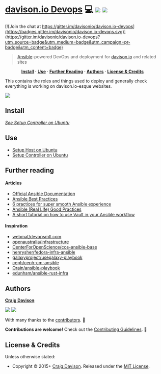 # [davison.io Devops](https://davison.io/davison.io-devops/) :computer: [![](https://img.shields.io/travis/davisonio/davison.io-devops.svg?style=flat-square)](https://travis-ci.org/davisonio/davison.io-devops) [![](https://img.shields.io/gitter/room/davisonio/bacon.svg)](https://gitter.im/davisonio/bacon)

[![Join the chat at https://gitter.im/davisonio/davison.io-devops](https://badges.gitter.im/davisonio/davison.io-devops.svg)](https://gitter.im/davisonio/davison.io-devops?utm_source=badge&utm_medium=badge&utm_campaign=pr-badge&utm_content=badge)

> [Ansible](https://www.ansible.com)-powered DevOps and deployment for [davison.io](https://davison.io) and related sites

<p align="center">
<b><a href="#install">Install</a></b>
·
<b><a href="#use">Use</a></b>
·
<b><a href="#further-reading">Further Reading</a></b>
·
<b><a href="#authors">Authors</a></b>
·
<b><a href="#license--credits">License & Credits</a></b>
</p>

This contains the roles and things used to deploy and generally check everything is working on davison.io-esque websites.

![](https://davison.io/assets/img/davison-io-devops-logo.png)

## Install

*[See Setup Controller on Ubuntu](https://github.com/davisonio/davison.io-devops/blob/master/docs/setup-controller-ubuntu.md)*

## Use

- [Setup Host on Ubuntu](https://github.com/davisonio/davison.io-devops/blob/master/docs/setup-host-ubuntu.md)
- [Setup Controller on Ubuntu](https://github.com/davisonio/davison.io-devops/blob/master/docs/setup-controller-ubuntu.md)

## Further reading

#### Articles

- [Official Ansible Documentation](https://docs.ansible.com/ansible/index.html)
- [Ansible Best Practices](https://docs.ansible.com/ansible/playbooks_best_practices.html)
- [6 practices for super smooth Ansible experience](http://hakunin.com/six-ansible-practices)
- [Ansible (Real Life) Good Practices](https://www.reinteractive.net/posts/167-ansible-real-life-good-practices)
- [A short tutorial on how to use Vault in your Ansible workflow](https://gist.github.com/tristanfisher/e5a306144a637dc739e7)

#### Inspiration

- [webmat/devopsmtl.com](https://github.com/webmat/devopsmtl.com)
- [openaustralia/infrastructure](https://github.com/openaustralia/infrastructure)
- [CenterForOpenScience/cos-ansible-base](https://github.com/CenterForOpenScience/cos-ansible-base)
- [henrysher/fedora-infra-ansible](https://github.com/henrysher/fedora-infra-ansible)
- [galaxyproject/usegalaxy-playbook](https://github.com/galaxyproject/usegalaxy-playbook)
- [ceph/ceph-cm-ansible](https://github.com/ceph/ceph-cm-ansible)
- [Orain/ansible-playbook](https://github.com/Orain/ansible-playbook)
- [edunham/ansible-rust-infra](https://github.com/edunham/ansible-rust-infra)

## Authors

**[Craig Davison](https://davison.io)**

[![](https://img.shields.io/github/followers/davisonio.svg?style=social&label=Follow%20davisonio)](https://github.com/davisonio) [![](https://img.shields.io/twitter/follow/davisonio.svg?style=social)](https://twitter.com/davisonio)

With many thanks to the [contributors](https://github.com/davisonio/davison.io-devops/graphs/contributors). :clap:

**Contributions are welcome!** Check out the [Contributing Guidelines](https://github.com/davisonio/davison.io-devops/blob/master/CONTRIBUTING.md). :raised_hands:

## License & Credits

Unless otherwise stated:

- Copyright © 2015+ [Craig Davison](https://davison.io). Released under the [MIT License](http://davisonio.mit-license.org/2015).
